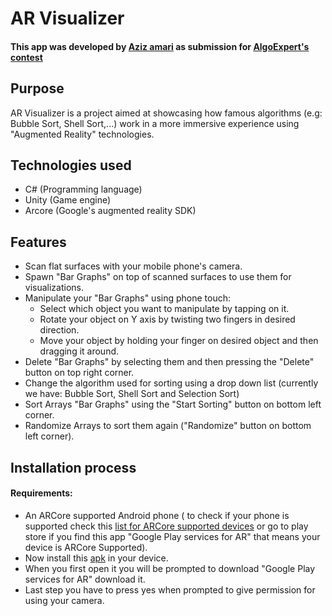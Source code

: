# AR Visualizer
#### This app was developed by [Aziz amari](https://azizamari.cf) as submission for [AlgoExpert's contest](https://www.algoexpert.io/swe-project-contests/2020-summer)
## Purpose
AR Visualizer is a project aimed at showcasing how famous algorithms (e.g: Bubble Sort, Shell Sort,...) work in a more immersive experience using "Augmented Reality" technologies.
## Technologies used
* C# (Programming language)
* Unity (Game engine)
* Arcore (Google's augmented reality SDK)
## Features
* Scan flat surfaces with your mobile phone's camera.
* Spawn "Bar Graphs" on top of scanned surfaces to use them for visualizations.
* Manipulate your "Bar Graphs" using phone touch:
  * Select which object you want to manipulate by tapping on it.
  * Rotate your object on Y axis by twisting two fingers in desired direction.
  * Move your object by holding your finger on desired object and then dragging it around.
* Delete "Bar Graphs" by selecting them and then pressing the "Delete" button on top right corner.
* Change the algorithm used for sorting using a drop down list (currently we have: Bubble Sort, Shell Sort and Selection Sort)
* Sort Arrays "Bar Graphs" using the "Start Sorting" button on bottom  left corner. 
* Randomize Arrays to sort them again ("Randomize" button on bottom left corner).
## Installation process
#### Requirements: 
 * An ARCore supported Android phone ( to check if your phone is supported check this [list for ARCore supported devices](https://developers.google.com/ar/discover/supported-devices) or go to play store if you find this app "Google Play services for AR" that means your device is ARCore Supported).
* Now install this [apk]() in your device.
* When you first open it you will be prompted to download "Google Play services for AR" download it.
* Last step you have to press yes when prompted to give permission for using your camera.
